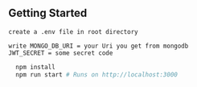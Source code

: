 ## Getting Started

```
create a .env file in root directory
```

```
write MONGO_DB_URI = your Uri you get from mongodb
JWT_SECRET = some secret code
```

```bash
  npm install
  npm run start # Runs on http://localhost:3000
```
